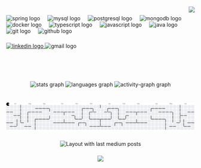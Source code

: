 <br clear="both">

<img align="right" height="200" src="https://media2.giphy.com/media/v1.Y2lkPTc5MGI3NjExd3JwMnVtaTc5Zm5ycDFqbHlodXkyYXloYzlxOHBxZjZrcTc0d2RvZSZlcD12MV9pbnRlcm5hbF9naWZfYnlfaWQmY3Q9Zw/78XCFBGOlS6keY1Bil/giphy.gif"  />

###

<div align="left">
  <img src="https://cdn.jsdelivr.net/gh/devicons/devicon/icons/spring/spring-original.svg" height="40" alt="spring logo"  />
  <img width="12" />
  <img src="https://cdn.jsdelivr.net/gh/devicons/devicon/icons/mysql/mysql-original.svg" height="40" alt="mysql logo"  />
  <img width="12" />
  <img src="https://cdn.jsdelivr.net/gh/devicons/devicon/icons/postgresql/postgresql-original.svg" height="40" alt="postgresql logo"  />
  <img width="12" />
  <img src="https://cdn.jsdelivr.net/gh/devicons/devicon/icons/mongodb/mongodb-original.svg" height="40" alt="mongodb logo"  />
  <img width="12" />
  <img src="https://cdn.jsdelivr.net/gh/devicons/devicon/icons/docker/docker-original.svg" height="40" alt="docker logo"  />
  <img width="12" />
  <img src="https://cdn.jsdelivr.net/gh/devicons/devicon/icons/typescript/typescript-original.svg" height="40" alt="typescript logo"  />
  <img width="12" />
  <img src="https://cdn.jsdelivr.net/gh/devicons/devicon/icons/javascript/javascript-original.svg" height="40" alt="javascript logo"  />
  <img width="12" />
  <img src="https://cdn.jsdelivr.net/gh/devicons/devicon/icons/java/java-original.svg" height="40" alt="java logo"  />
  <img width="12" />
  <img src="https://cdn.jsdelivr.net/gh/devicons/devicon/icons/git/git-original.svg" height="40" alt="git logo"  />
  <img width="12" />
  <img src="https://cdn.jsdelivr.net/gh/devicons/devicon/icons/github/github-original.svg" height="40" alt="github logo"  />
</div>

###

<div align="left">
  <a href="https://www.linkedin.com/in/nikhils2310/" target="_blank">
    <img src="https://raw.githubusercontent.com/maurodesouza/profile-readme-generator/master/src/assets/icons/social/linkedin/default.svg" width="52" height="40" alt="linkedin logo"  />
  </a>
  <img src="https://raw.githubusercontent.com/maurodesouza/profile-readme-generator/master/src/assets/icons/social/gmail/default.svg" width="52" height="40" alt="gmail logo"  />
</div>

###

<br clear="both">

<div align="center">
  <img src="https://github-readme-stats.vercel.app/api?username=NikhilSingh2310&hide_title=false&hide_rank=false&show_icons=true&include_all_commits=true&count_private=true&disable_animations=false&theme=dracula&locale=en&hide_border=false&order=1" height="150" alt="stats graph"  />
  <img src="https://github-readme-stats.vercel.app/api/top-langs?username=NikhilSingh2310&locale=en&hide_title=false&layout=compact&card_width=320&langs_count=5&theme=dracula&hide_border=false&order=2" height="150" alt="languages graph"  />
  <img src="https://github-readme-activity-graph.vercel.app/graph?username=NikhilSingh2310&radius=16&theme=react&area=true&order=5" height="300" alt="activity-graph graph"  />
</div>

###

<br clear="both">

<picture>
  <source media="(prefers-color-scheme: dark)" srcset="https://raw.githubusercontent.com/NikhilSingh2310/NikhilSingh2310/output/pacman-contribution-graph-dark.svg">
  <source media="(prefers-color-scheme: light)" srcset="https://raw.githubusercontent.com/NikhilSingh2310/NikhilSingh2310/output/pacman-contribution-graph.svg">
  <img alt="pacman contribution graph" src="https://raw.githubusercontent.com/NikhilSingh2310/NikhilSingh2310/output/pacman-contribution-graph.svg">
</picture>

###

<div align="center">
  <img src="https://github-read-medium-git-main.pahlevikun.vercel.app/latest?limit=4&username=NikhilSingh2310&theme=dark" alt="Layout with last medium posts"  />
</div>

###

<div align="center">
  <img src="https://profile-counter.glitch.me/NikhilSingh2310/count.svg?"  />
</div>

###
